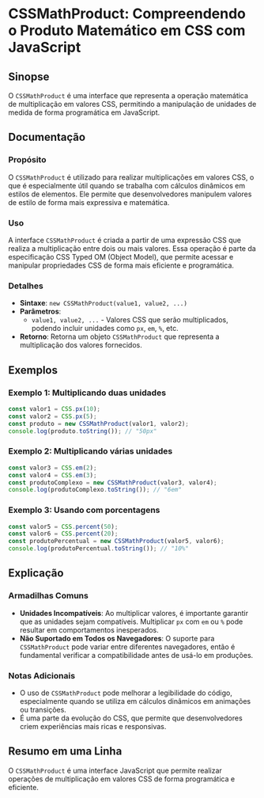 <!--
Meta Description: # CSSMathProduct: Compreendendo o Produto Matemático em CSS com JavaScript ## Sinopse O `CSSMathProduct` é uma interface que representa a operação mat...
Meta Keywords: css, cssmathproduct, que, const, valores
-->

# CSSMathProduct: Compreendendo o Produto Matemático em CSS com JavaScript

## Sinopse
O `CSSMathProduct` é uma interface que representa a operação matemática de multiplicação em valores CSS, permitindo a manipulação de unidades de medida de forma programática em JavaScript.

## Documentação
### Propósito
O `CSSMathProduct` é utilizado para realizar multiplicações em valores CSS, o que é especialmente útil quando se trabalha com cálculos dinâmicos em estilos de elementos. Ele permite que desenvolvedores manipulem valores de estilo de forma mais expressiva e matemática.

### Uso
A interface `CSSMathProduct` é criada a partir de uma expressão CSS que realiza a multiplicação entre dois ou mais valores. Essa operação é parte da especificação CSS Typed OM (Object Model), que permite acessar e manipular propriedades CSS de forma mais eficiente e programática.

### Detalhes
- **Sintaxe**: `new CSSMathProduct(value1, value2, ...)`
- **Parâmetros**: 
  - `value1, value2, ...` - Valores CSS que serão multiplicados, podendo incluir unidades como `px`, `em`, `%`, etc.
- **Retorno**: Retorna um objeto `CSSMathProduct` que representa a multiplicação dos valores fornecidos.

## Exemplos
### Exemplo 1: Multiplicando duas unidades
```javascript
const valor1 = CSS.px(10);
const valor2 = CSS.px(5);
const produto = new CSSMathProduct(valor1, valor2);
console.log(produto.toString()); // "50px"
```

### Exemplo 2: Multiplicando várias unidades
```javascript
const valor3 = CSS.em(2);
const valor4 = CSS.em(3);
const produtoComplexo = new CSSMathProduct(valor3, valor4);
console.log(produtoComplexo.toString()); // "6em"
```

### Exemplo 3: Usando com porcentagens
```javascript
const valor5 = CSS.percent(50);
const valor6 = CSS.percent(20);
const produtoPercentual = new CSSMathProduct(valor5, valor6);
console.log(produtoPercentual.toString()); // "10%"
```

## Explicação
### Armadilhas Comuns
- **Unidades Incompatíveis**: Ao multiplicar valores, é importante garantir que as unidades sejam compatíveis. Multiplicar `px` com `em` ou `%` pode resultar em comportamentos inesperados.
- **Não Suportado em Todos os Navegadores**: O suporte para `CSSMathProduct` pode variar entre diferentes navegadores, então é fundamental verificar a compatibilidade antes de usá-lo em produções.

### Notas Adicionais
- O uso de `CSSMathProduct` pode melhorar a legibilidade do código, especialmente quando se utiliza em cálculos dinâmicos em animações ou transições.
- É uma parte da evolução do CSS, que permite que desenvolvedores criem experiências mais ricas e responsivas.

## Resumo em uma Linha
O `CSSMathProduct` é uma interface JavaScript que permite realizar operações de multiplicação em valores CSS de forma programática e eficiente.